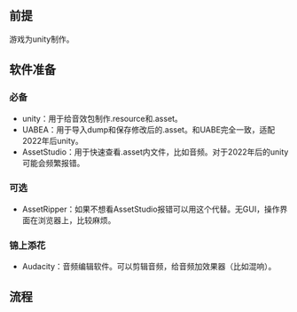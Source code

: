 ## 前提
游戏为unity制作。

## 软件准备
### 必备
- unity：用于给音效包制作.resource和.asset。
- UABEA：用于导入dump和保存修改后的.asset。和UABE完全一致，适配2022年后unity。
- AssetStudio：用于快速查看.asset内文件，比如音频。对于2022年后的unity可能会频繁报错。
### 可选
- AssetRipper：如果不想看AssetStudio报错可以用这个代替。无GUI，操作界面在浏览器上，比较麻烦。
### 锦上添花
- Audacity：音频编辑软件。可以剪辑音频，给音频加效果器（比如混响）。

## 流程
